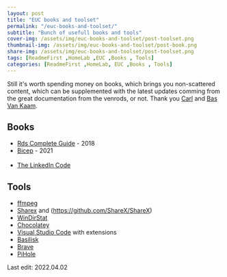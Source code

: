 ```yaml
---
layout: post
title: "EUC books and toolset"
permalink: "/euc-books-and-toolset/"
subtitle: "Bunch of usefull books and tools"
cover-img: /assets/img/euc-books-and-toolset/post-toolset.png
thumbnail-img: /assets/img/euc-books-and-toolset/post-book.png
share-img: /assets/img/euc-books-and-toolset/post-toolset.png
tags: [ReadmeFirst ,HomeLab ,EUC ,Books , Tools]
categories: [ReadmeFirst ,HomeLab, EUC ,Books , Tools]
---
```

Still it's worth spending money on books, which brings you non-scattered content, which can be supplemented with the latest updates comming from the great documentation from the venrods, or not. Thank you [Carl](https://www.carlstalhood.com/) and [Bas Van Kaam](https://www.basvankaam.com/my-books/).

## Books
+ [Rds Complete Guide](https://www.amazon.pl/Rds-Complete-Guide-Everything-about/dp/1718085257) - 2018
+ [Bicep](https://www.amazon.com/Getting-started-Bicep-Infrastructure-Azure-ebook/dp/B0984MQY2N) - 2021
<br><br>
+ [The LinkedIn Code](https://www.amazon.com/LinkedIn-Code-Prospects-Professional-Marketing-ebook/dp/B00KJ0O88Q)

## Tools
+ [ffmpeg](https://ffmpeg.org/)
+ [Sharex](https://getsharex.com/) and (https://github.com/ShareX/ShareX)
+ [WinDirStat](https://windirstat.net/)
+ [Chocolatey](https://chocolatey.org/)
+ [Visual Studio Code](https://code.visualstudio.com/) with extensions
+ [Basilisk](https://www.basilisk-browser.org/)
+ [Brave](https://brave.com/pl/)
+ [PiHole](https://pi-hole.net/)

Last edit: 2022.04.02
